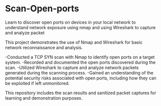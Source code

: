 # Scan-Open-ports
 Learn to discover open ports on devices in your local network to understand  network exposure using nmap and using Wireshark to capture and analyze packet


This project demonstrates the use of Nmap and Wireshark for basic network reconnaissance and analysis.

-Conducted a TCP SYN scan with Nmap to identify open ports on a target system.
-Recorded and documented the open ports discovered during the scan.
-Utilized Wireshark to capture and analyze network packets generated during the scanning process.
-Gained an understanding of the potential security risks associated with open ports, including how they can be exploited if left unmonitored.

This repository includes the scan results and sanitized packet captures for learning and demonstration purposes.
